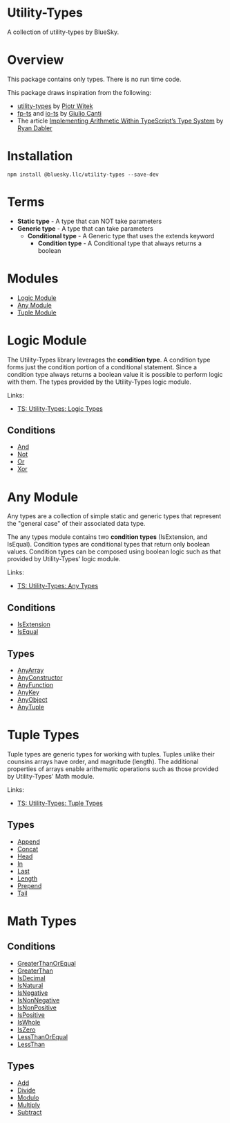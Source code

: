 # Utility-Types

A collection of utility-types by BlueSky.

# Overview

This package contains only types. There is no run time code.

This package draws inspiration from the following:

- [utility-types](https://github.com/piotrwitek/utility-types) by [Piotr Witek](https://github.com/piotrwitek)
- [fp-ts](https://github.com/gcanti/fp-ts) and [io-ts](https://github.com/gcanti/io-ts) by [Giulio Canti](https://gcanti.github.io/)
- The article [Implementing Arithmetic Within TypeScript’s Type System](https://itnext.io/implementing-arithmetic-within-typescripts-type-system-a1ef140a6f6f) by [Ryan Dabler](https://medium.com/@ryan.dabler)

# Installation

```shell
npm install @bluesky.llc/utility-types --save-dev
```

# Terms

- **Static type** - A type that can NOT take parameters
- **Generic type** - A type that can take parameters
  - **Conditional type** - A Generic type that uses the extends keyword
    - **Condition type** - A Conditional type that always returns a boolean

# Modules

- [Logic Module](#user-content-logic-types)
- [Any Module](#user-content-any-types)
- [Tuple Module](#user-content-tuple-types)

# Logic Module

The Utility-Types library leverages the **condition type**. A condition type
forms just the condition portion of a conditional statement. Since a condition
type always returns a boolean value it is possible to perform logic with them.
The types provided by the Utility-Types logic module.

Links:

- [TS: Utility-Types: Logic Types](https://medium.com/@hansoksendahl/ts-utility-types-logic-types-1fc9abb69b0#11a5)

## Conditions

- [And](https://medium.com/@hansoksendahl/ts-utility-types-logic-types-1fc9abb69b0#11a5)
- [Not](https://medium.com/@hansoksendahl/ts-utility-types-logic-types-1fc9abb69b0#1b7f)
- [Or](https://medium.com/@hansoksendahl/ts-utility-types-logic-types-1fc9abb69b0#fddb)
- [Xor](https://medium.com/@hansoksendahl/ts-utility-types-logic-types-1fc9abb69b0#0515)

# Any Module

Any types are a collection of simple static and generic types that represent the
"general case" of their associated data type.

The any types module contains two **condition types** (IsExtension, and
IsEqual). Condition types are conditional types that return only boolean values.
Condition types can be composed using boolean logic such as that provided by
Utility-Types' logic module.

Links:

- [TS: Utility-Types: Any Types](https://medium.com/@hansoksendahl/ts-utility-types-any-interfaces-b3bb13cb9639)

## Conditions

- [IsExtension](https://medium.com/@hansoksendahl/ts-utility-types-any-interfaces-b3bb13cb9639#fbd6)
- [IsEqual](https://medium.com/@hansoksendahl/ts-utility-types-any-interfaces-b3bb13cb9639#e295)

## Types

- [AnyArray](https://medium.com/@hansoksendahl/ts-utility-types-any-interfaces-b3bb13cb9639#c655)
- [AnyConstructor](https://medium.com/@hansoksendahl/ts-utility-types-any-interfaces-b3bb13cb9639#129e)
- [AnyFunction](https://medium.com/@hansoksendahl/ts-utility-types-any-interfaces-b3bb13cb9639#ed5a)
- [AnyKey](https://medium.com/@hansoksendahl/ts-utility-types-any-interfaces-b3bb13cb9639#f6e5)
- [AnyObject](https://medium.com/@hansoksendahl/ts-utility-types-any-interfaces-b3bb13cb9639#1273)
- [AnyTuple](https://medium.com/@hansoksendahl/ts-utility-types-any-interfaces-b3bb13cb9639#8313)

# Tuple Types

Tuple types are generic types for working with tuples. Tuples unlike their
counsins arrays have order, and magnitude (length). The additional properties of
arrays enable arithematic operations such as those provided by Utility-Types'
Math module.

Links:

- [TS: Utility-Types: Tuple Types](https://medium.com/@hansoksendahl/ts-utility-types-tuple-types-6198cd2573a3)

## Types

- [Append](https://medium.com/@hansoksendahl/ts-utility-types-tuple-types-6198cd2573a3#0843)
- [Concat](https://medium.com/@hansoksendahl/ts-utility-types-tuple-types-6198cd2573a3#334d)
- [Head](https://medium.com/@hansoksendahl/ts-utility-types-tuple-types-6198cd2573a3#332e)
- [In](https://medium.com/@hansoksendahl/ts-utility-types-tuple-types-6198cd2573a3#319c)
- [Last](https://medium.com/@hansoksendahl/ts-utility-types-tuple-types-6198cd2573a3#4596)
- [Length](https://medium.com/@hansoksendahl/ts-utility-types-tuple-types-6198cd2573a3#f28a)
- [Prepend](https://medium.com/@hansoksendahl/ts-utility-types-tuple-types-6198cd2573a3#8228)
- [Tail](https://medium.com/@hansoksendahl/ts-utility-types-tuple-types-6198cd2573a3#8612)

# Math Types

## Conditions

- [GreaterThanOrEqual](https://medium.com/@hansoksendahl/ts-utility-types-math-types-8c06e650cc82#8868)
- [GreaterThan](https://medium.com/@hansoksendahl/ts-utility-types-math-types-8c06e650cc82#63ab)
- [IsDecimal](https://medium.com/@hansoksendahl/ts-utility-types-math-types-8c06e650cc82#4cd4)
- [IsNatural](https://medium.com/@hansoksendahl/ts-utility-types-math-types-8c06e650cc82#e0f3)
- [IsNegative](https://medium.com/@hansoksendahl/ts-utility-types-math-types-8c06e650cc82#acdb)
- [IsNonNegative](https://medium.com/@hansoksendahl/ts-utility-types-math-types-8c06e650cc82#cbbf)
- [IsNonPositive](https://medium.com/@hansoksendahl/ts-utility-types-math-types-8c06e650cc82#2996)
- [IsPositive](https://medium.com/@hansoksendahl/ts-utility-types-math-types-8c06e650cc82#e657)
- [IsWhole](https://medium.com/@hansoksendahl/ts-utility-types-math-types-8c06e650cc82#cf62)
- [IsZero](https://medium.com/@hansoksendahl/ts-utility-types-math-types-8c06e650cc82#e787)
- [LessThanOrEqual](LessThanOrEqual)
- [LessThan](https://medium.com/@hansoksendahl/ts-utility-types-math-types-8c06e650cc82#dd91)

## Types

- [Add](https://medium.com/@hansoksendahl/ts-utility-types-math-types-8c06e650cc82#5aab)
- [Divide](https://medium.com/@hansoksendahl/ts-utility-types-math-types-8c06e650cc82#6856)
- [Modulo](https://medium.com/@hansoksendahl/ts-utility-types-math-types-8c06e650cc82#394e)
- [Multiply](https://medium.com/@hansoksendahl/ts-utility-types-math-types-8c06e650cc82#da06)
- [Subtract](https://medium.com/@hansoksendahl/ts-utility-types-math-types-8c06e650cc82#a01c)
